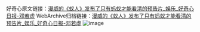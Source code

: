 好奇心原文链接：[漫威的《蚁人》发布了只有蚂蚁才能看清的预告片_娱乐_好奇心日报-邓若虚](https://www.qdaily.com/articles/4930.html)
WebArchive归档链接：[漫威的《蚁人》发布了只有蚂蚁才能看清的预告片_娱乐_好奇心日报-邓若虚](http://web.archive.org/web/20190623163351/https://www.qdaily.com/articles/4930.html)
![image](http://ww3.sinaimg.cn/large/007d5XDply1g3wcf903ozj30u02s81kx)